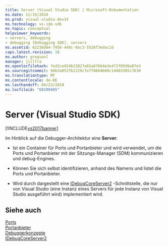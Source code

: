 ```yaml
---
title: Server (Visual Studio SDK) | Microsoft-Dokumentation
ms.date: 11/15/2016
ms.prod: visual-studio-dev14
ms.technology: vs-ide-sdk
ms.topic: conceptual
helpviewer_keywords:
- servers, debugging
- debugging [Debugging SDK], servers
ms.assetid: 62236d64-7956-448c-9ac3-5528f3edac1d
caps.latest.revision: 18
ms.author: gregvanl
manager: jillfra
ms.openlocfilehash: 7ed2ce924b22827a82a67664e3e473f0930a87e3
ms.sourcegitcommit: 94b3a052fb1229c7e7f8804b09c1d403385c7630
ms.translationtype: MT
ms.contentlocale: de-DE
ms.lasthandoff: 04/23/2019
ms.locfileid: "68199405"
---
```

# <a name="servers-visual-studio-sdk"></a>Server (Visual Studio SDK)
[!INCLUDE[vs2017banner](../../includes/vs2017banner.md)]

Im Hinblick auf die Debugger-Architektur eine **Server**:  
  
- Ist ein Container für Ports und Portanbieter und wird verwendet, um die Ports und Portanbieter mit der Sitzungs-Manager (SDM) kommunizieren und debug-Engines.  
  
- Können Sie sich selbst identifizieren, anhand des Namens und listet die Ports und Portanbieter.  
  
- Wird durch dargestellt eine [IDebugCoreServer2](../../extensibility/debugger/reference/idebugcoreserver2.md) -Schnittstelle, die nur von Visual Studio (eine Instanz eines Servers für jede Instanz von Visual Studio ausgeführt wird) implementiert wird.  
  
## <a name="see-also"></a>Siehe auch  
 [Ports](../../extensibility/debugger/ports.md)   
 [Portanbieter](../../extensibility/debugger/port-suppliers.md)   
 [Debuggerkonzepte](../../extensibility/debugger/debugger-concepts.md)   
 [IDebugCoreServer2](../../extensibility/debugger/reference/idebugcoreserver2.md)
